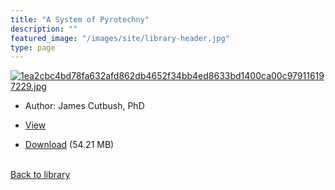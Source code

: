 ```yaml
---
title: "A System of Pyrotechny"
description: ""
featured_image: "/images/site/library-header.jpg"
type: page
---
```


<a href="https://drive.google.com/file/d/1ZYTOVXPHpSo8SR-MtD8lqpq6h93P1DBY/view" target="_blank">![1ea2cbc4bd78fa632afd862db4652f34bb4ed8633bd1400ca00c979116197229.jpg](/images/library/1ea2cbc4bd78fa632afd862db4652f34bb4ed8633bd1400ca00c979116197229.jpg)</a>
* Author: James Cutbush, PhD
* <a href="https://drive.google.com/file/d/1ZYTOVXPHpSo8SR-MtD8lqpq6h93P1DBY/view" target="_blank">View</a>

* [Download](https://drive.google.com/uc?export=download&id=1ZYTOVXPHpSo8SR-MtD8lqpq6h93P1DBY) (54.21 MB)

<br />[Back to library](/library/)
